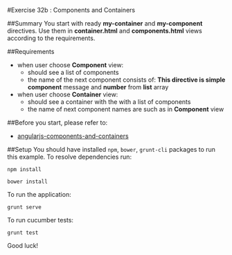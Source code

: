 #Exercise 32b : Components and Containers

##Summary
You start with ready **my-container** and **my-component** directives. Use them in **container.html** and **components.html** views according to the requirements.

##Requirements
* when user choose **Component** view:
    * should see a list of components
    * the name of the next component consists of: **This directive is simple component** message and **number** from **list** array
* when user choose **Container** view:
    * should see a container with the with a list of components 
    * the name of next component names are such as in **Component** view

##Before you start, please refer to:
* [angularjs-components-and-containers](https://egghead.io/lessons/angularjs-components-and-containers)

##Setup
 You should have installed `npm`, `bower`, `grunt-cli`  packages to run this example. To resolve dependencies run:
 
 ```
 npm install
 ```
 
 ```
 bower install
 ```
 
 To run the application:
 
 ```
 grunt serve
 ```
 
To run cucumber tests:

 ```
 grunt test
 ```
 
Good luck!

